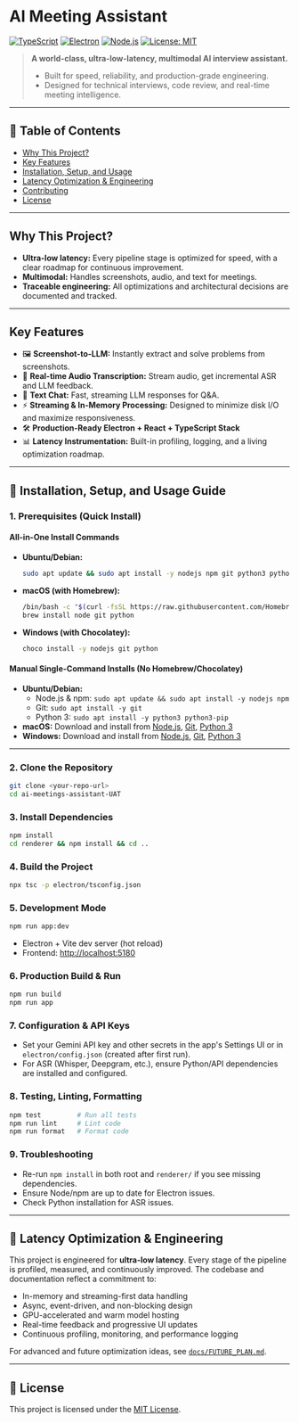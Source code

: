 # AI Meeting Assistant

[![TypeScript](https://img.shields.io/badge/TypeScript-4.x-blue.svg)](https://www.typescriptlang.org/) [![Electron](https://img.shields.io/badge/Electron-25.x-blue.svg)](https://www.electronjs.org/) [![Node.js](https://img.shields.io/badge/Node.js-18%2B-brightgreen.svg)](https://nodejs.org/) [![License: MIT](https://img.shields.io/badge/License-MIT-yellow.svg)](LICENSE)

> **A world-class, ultra-low-latency, multimodal AI interview assistant.**
> - Built for speed, reliability, and production-grade engineering.
> - Designed for technical interviews, code review, and real-time meeting intelligence.

---

## 📑 Table of Contents
- [Why This Project?](#why-this-project)
- [Key Features](#key-features)
- [Installation, Setup, and Usage](#-installation-setup-and-usage-guide)
- [Latency Optimization & Engineering](#latency-optimization--engineering)
- [Contributing](#contributing)
- [License](#license)

---

## Why This Project?

- **Ultra-low latency:** Every pipeline stage is optimized for speed, with a clear roadmap for continuous improvement.
- **Multimodal:** Handles screenshots, audio, and text for meetings.
- **Traceable engineering:** All optimizations and architectural decisions are documented and tracked.

---

## Key Features

- 🖼️ **Screenshot-to-LLM:** Instantly extract and solve problems from screenshots.
- 🎤 **Real-time Audio Transcription:** Stream audio, get incremental ASR and LLM feedback.
- 💬 **Text Chat:** Fast, streaming LLM responses for  Q&A.
- ⚡ **Streaming & In-Memory Processing:** Designed to minimize disk I/O and maximize responsiveness.
- 🛠️ **Production-Ready Electron + React + TypeScript Stack**
- 📊 **Latency Instrumentation:** Built-in profiling, logging, and a living optimization roadmap.

---

## 🚀 Installation, Setup, and Usage Guide

### 1. Prerequisites (Quick Install)

#### All-in-One Install Commands
- **Ubuntu/Debian:**
  ```bash
  sudo apt update && sudo apt install -y nodejs npm git python3 python3-pip
  ```
- **macOS (with Homebrew):**
  ```bash
  /bin/bash -c "$(curl -fsSL https://raw.githubusercontent.com/Homebrew/install/HEAD/install.sh)"
  brew install node git python
  ```
- **Windows (with Chocolatey):**
  ```bash
  choco install -y nodejs git python
  ```

#### Manual Single-Command Installs (No Homebrew/Chocolatey)
- **Ubuntu/Debian:**
  - Node.js & npm: `sudo apt update && sudo apt install -y nodejs npm`
  - Git: `sudo apt install -y git`
  - Python 3: `sudo apt install -y python3 python3-pip`
- **macOS:** Download and install from [Node.js](https://nodejs.org/en/download/), [Git](https://git-scm.com/download/mac), [Python 3](https://www.python.org/downloads/macos/)
- **Windows:** Download and install from [Node.js](https://nodejs.org/en/download/), [Git](https://git-scm.com/download/win), [Python 3](https://www.python.org/downloads/windows/)

---

### 2. Clone the Repository
```bash
git clone <your-repo-url>
cd ai-meetings-assistant-UAT
```

### 3. Install Dependencies
```bash
npm install
cd renderer && npm install && cd ..
```

### 4. Build the Project
```bash
npx tsc -p electron/tsconfig.json
```

### 5. Development Mode
```bash
npm run app:dev
```
- Electron + Vite dev server (hot reload)
- Frontend: [http://localhost:5180](http://localhost:5180)

### 6. Production Build & Run
```bash
npm run build
npm run app
```

### 7. Configuration & API Keys
- Set your Gemini API key and other secrets in the app's Settings UI or in `electron/config.json` (created after first run).
- For ASR (Whisper, Deepgram, etc.), ensure Python/API dependencies are installed and configured.

### 8. Testing, Linting, Formatting
```bash
npm test         # Run all tests
npm run lint     # Lint code
npm run format   # Format code
```

### 9. Troubleshooting
- Re-run `npm install` in both root and `renderer/` if you see missing dependencies.
- Ensure Node/npm are up to date for Electron issues.
- Check Python installation for ASR issues.

---

## 🚦 Latency Optimization & Engineering

This project is engineered for **ultra-low latency**. Every stage of the pipeline is profiled, measured, and continuously improved. The codebase and documentation reflect a commitment to:
- In-memory and streaming-first data handling
- Async, event-driven, and non-blocking design
- GPU-accelerated and warm model hosting
- Real-time feedback and progressive UI updates
- Continuous profiling, monitoring, and performance logging

For advanced and future optimization ideas, see [`docs/FUTURE_PLAN.md`](./FUTURE_PLAN.md).

---

## 📄 License

This project is licensed under the [MIT License](../LICENSE). 
